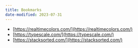 ```yaml
---
title: Bookmarks
date-modified: 2023-07-31
---
```


* [https://realtimecolors.com/](https://realtimecolors.com/)
* [https://typescale.com/](https://typescale.com/)
* [https://stacksorted.com/](https://stacksorted.com/)
